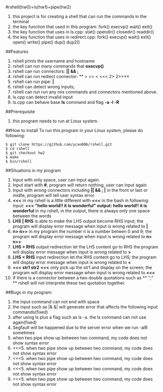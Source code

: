 #rshell(hw0)+ls(hw1)+pipe(hw2)
1. this project is for creating a shell that can run the commands in the terminal
2. the key function that used in this program: fork() execvp() wait() exit()
3. the key function that uses in ls.cpp: stat() opendir() closedir() readdir()
4. the key function that uses in redirect.cpp: fork() execvp() wait() exit() open() write() pipe() dup() dup2()

##Features
1. rshell prints the username and hostname
2. rshell can run many commands that **execvp()**
3. rshell can run connectors: **|| && ;**
4. rshell can run rediect connector: ** >   >>   <   <<<   2>   2>>**
5. rshell can run pipe: **|**
6. rshell can detect wrong inputs;
6. rshell can run run any mix commands and connectors mentioned above.
7. ls.cpp can detect invalid input
8. ls.cpp can behave base **ls** command and flag **-a -l -R**


##Prerequisite
1. this program needs to run at Linux system.

##How to install
To run this program in your Linux system, please do following:
```
$ git clone https://github.com/ycao006/rshell.git
$ cd rshell
$ git checkout hw2
$ make
$ bin/rshell
```

##Situations in my program
1. Input with only space, user can input again.
2. Input start with **#**, program will return nothing, user can input again 
3. Input with wrong connectors including **|| && ; |** in the front or last or midlle, program will tell user syntax error
4. **<<<** in my rshell is a little different with **<<<** in the bash in following:
	Input: **<<< "hello world!!       it is wonderful"   output: hello world!! it is wonderful**
	in my rshell, in the output, there is always only one space between the words 
5. **LHS | RHS** is able to make the LHS output become RHS input; the program will display error message when input is wrong related to **|**
6. **n> n>>** in my program the number n is a number betwen 0 and 9; the program will display error message when input is wrong related to **n> n>>**
7. **LHS > RHS** output redirection let the LHS content go to RHS the program will display error message when input is wrong related to **>**
8. **LHS < RHS** input redirection let the RHS content go to LHS;  the program will display error message when input is wrong related to **<**
9. **<<< str1 str2** **<<<** only pick up the str1 and display on the screen; the program will display error message when input is wrong related to **<<<**
10. If there is a connector between a two double quotations such as ** ";" ** rshell will not interprete these two quotation together. 
 
##Bugs in my program:
1. the input command can not end with space 
2. the input such as |& &| will generate error that affects the following input commands(fixed)
3. after using ls plus a flag such as ls -a. the ls command can not use again(fixed)
4. Segfault will be happened due to the server error when we run -alR sometimes
5. when two pipe show up between two command, my code does not show syntax error 
6. <<<5. when two pipe show up between two command, my code does not show syntax error 
6. <<<5. when two pipe show up between two command, my code does not show syntax error 
6. <<<5. when two pipe show up between two command, my code does not show syntax error 
6. <<<5. when two pipe show up between two command, my code does not show syntax error 

